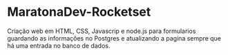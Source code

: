 # MaratonaDev-Rocketset
Criação web em HTML, CSS, Javascrip e node.js para formularios guardando as informações no Postgres  e atualizando a pagina sempre que há uma entrada no banco de dados.
